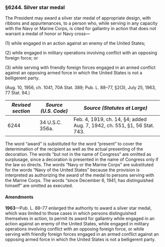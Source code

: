 ### §6244. Silver star medal ###

The President may award a silver star medal of appropriate design, with ribbons and appurtenances, to a person who, while serving in any capacity with the Navy or Marine Corps, is cited for gallantry in action that does not warrant a medal of honor or Navy cross—

(1) while engaged in an action against an enemy of the United States;

(2) while engaged in military operations involving conflict with an opposing foreign force; or

(3) while serving with friendly foreign forces engaged in an armed conflict against an opposing armed force in which the United States is not a belligerent party.

(Aug. 10, 1956, ch. 1041, 70A Stat. 389; Pub. L. 88–77, §2(3), July 25, 1963, 77 Stat. 94.)

|*Revised section*|*Source (U.S. Code)*|                      *Source (Statutes at Large)*                      |
|-----------------|--------------------|------------------------------------------------------------------------|
|      6244       |  34 U.S.C. 356a.   |Feb. 4, 1919, ch. 14, §4; added Aug. 7, 1942, ch. 551, §1, 56 Stat. 743.|

The word “award” is substituted for the word “present” to cover the determination of the recipient as well as the actual presenting of the decoration. The words “but not in the name of Congress” are omitted as surplusage, since a decoration is presented in the name of Congress only if the law so directs. The words “Navy or the Marine Corps” are substituted for the words “Navy of the United States” because the provision is interpreted as authorizing the award of the medal to persons serving with the Marine Corps. The words “since December 6, 1941, has distinguished himself” are omitted as executed.

#### Amendments ####

**1963**—Pub. L. 88–77 enlarged the authority to award a silver star medal, which was limited to those cases in which persons distinguished themselves in action, to permit its award for gallantry while engaged in an action against an enemy of the United States, while engaged in military operations involving conflict with an opposing foreign force, or while serving with friendly foreign forces engaged in an armed conflict against an opposing armed force in which the United States is not a belligerent party.